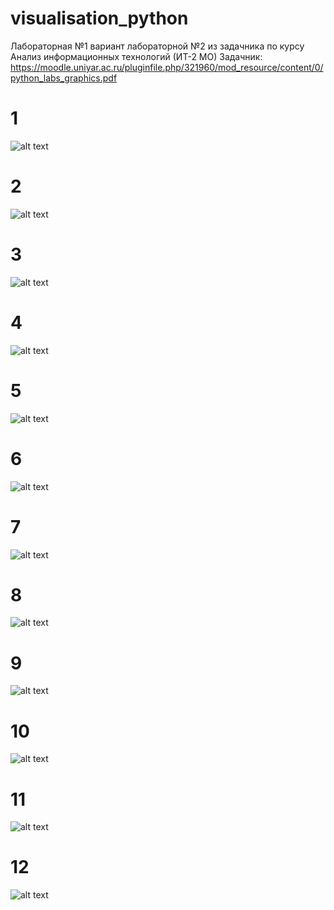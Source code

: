 # visualisation_python
Лабораторная №1 вариант лабораторной №2 из задачника по курсу Анализ информационных технологий (ИТ-2 МО)
Задачник: https://moodle.uniyar.ac.ru/pluginfile.php/321960/mod_resource/content/0/python_labs_graphics.pdf

# 1
![alt text](https://github.com/aiserrock/visualisation_python/blob/main/charts_png/1.png) 
# 2
![alt text](https://github.com/aiserrock/visualisation_python/blob/main/charts_png/2.png)
# 3
![alt text](https://github.com/aiserrock/visualisation_python/blob/main/charts_png/3.png)
# 4
![alt text](https://github.com/aiserrock/visualisation_python/blob/main/charts_png/4.png)
# 5
![alt text](https://github.com/aiserrock/visualisation_python/blob/main/charts_png/5.png)
# 6
![alt text](https://github.com/aiserrock/visualisation_python/blob/main/charts_png/6.png)
# 7
![alt text](https://github.com/aiserrock/visualisation_python/blob/main/charts_png/7.png)
# 8
![alt text](https://github.com/aiserrock/visualisation_python/blob/main/charts_png/8.png)
# 9
![alt text](https://github.com/aiserrock/visualisation_python/blob/main/charts_png/9.png)
# 10
![alt text](https://github.com/aiserrock/visualisation_python/blob/main/charts_png/10.png)
# 11
![alt text](https://github.com/aiserrock/visualisation_python/blob/main/charts_png/11.png)
# 12
![alt text](https://github.com/aiserrock/visualisation_python/blob/main/charts_png/12.png)
